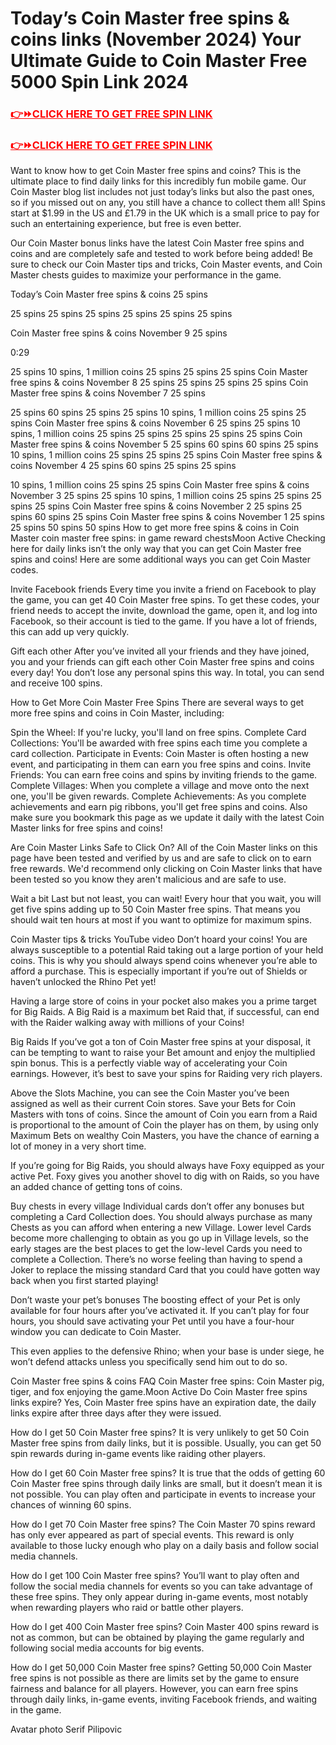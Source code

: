 # Today’s Coin Master free spins & coins links (November 2024) Your Ultimate Guide to Coin Master Free 5000 Spin Link 2024

<h3><span style="color: #ff0000;"><a href="" style="color: #ff0000;">👉⏩CLICK HERE TO GET FREE SPIN LINK</a></span></h3>
<h3><span style="color: #ff0000;"><a href="" style="color: #ff0000;">👉⏩CLICK HERE TO GET FREE SPIN LINK</a></span></h3>

Want to know how to get Coin Master free spins and coins? This is the ultimate place to find daily links for this incredibly fun mobile game. Our Coin Master blog list includes not just today’s links but also the past ones, so if you missed out on any, you still have a chance to collect them all! Spins start at $1.99 in the US and £1.79 in the UK which is a small price to pay for such an entertaining experience, but free is even better.



Our Coin Master bonus links have the latest Coin Master free spins and coins and are completely safe and tested to work before being added! Be sure to check our Coin Master tips and tricks, Coin Master events, and Coin Master chests guides to maximize your performance in the game.


Today’s Coin Master free spins & coins
25 spins


25 spins
25 spins
25 spins
25 spins
25 spins
25 spins

Coin Master free spins & coins November 9
25 spins



0:29


25 spins
10 spins, 1 million coins
25 spins
25 spins
25 spins
Coin Master free spins & coins November 8
25 spins
25 spins
25 spins
25 spins
Coin Master free spins & coins November 7
25 spins


25 spins
60 spins
25 spins
25 spins
10 spins, 1 million coins
25 spins
25 spins
Coin Master free spins & coins November 6
25 spins
25 spins
10 spins, 1 million coins
25 spins
25 spins
25 spins
25 spins
25 spins
Coin Master free spins & coins November 5
25 spins
60 spins
60 spins
25 spins
10 spins, 1 million coins
25 spins
25 spins
25 spins
Coin Master free spins & coins November 4
25 spins
60 spins
25 spins
25 spins


10 spins, 1 million coins
25 spins
25 spins
Coin Master free spins & coins November 3
25 spins
25 spins
10 spins, 1 million coins
25 spins
25 spins
25 spins
25 spins
Coin Master free spins & coins November 2
25 spins
25 spins
60 spins
25 spins
Coin Master free spins & coins November 1
25 spins
25 spins
50 spins
50 spins
How to get more free spins & coins in Coin Master
coin master free spins: in game reward chestsMoon Active
Checking here for daily links isn’t the only way that you can get Coin Master free spins and coins! Here are some additional ways you can get Coin Master codes.

Invite Facebook friends
Every time you invite a friend on Facebook to play the game, you can get 40 Coin Master free spins. To get these codes, your friend needs to accept the invite, download the game, open it, and log into Facebook, so their account is tied to the game. If you have a lot of friends, this can add up very quickly.

Gift each other
After you’ve invited all your friends and they have joined, you and your friends can gift each other Coin Master free spins and coins every day! You don’t lose any personal spins this way. In total, you can send and receive 100 spins.

How to Get More Coin Master Free Spins
There are several ways to get more free spins and coins in Coin Master, including:

Spin the Wheel: If you're lucky, you'll land on free spins.
Complete Card Collections: You'll be awarded with free spins each time you complete a card collection.
Participate in Events: Coin Master is often hosting a new event, and participating in them can earn you free spins and coins.
Invite Friends: You can earn free coins and spins by inviting friends to the game.
Complete Villages: When you complete a village and move onto the next one, you'll be given rewards.
Complete Achievements: As you complete achievements and earn pig ribbons, you'll get free spins and coins.
Also make sure you bookmark this page as we update it daily with the latest Coin Master links for free spins and coins!

Are Coin Master Links Safe to Click On?
All of the Coin Master links on this page have been tested and verified by us and are safe to click on to earn free rewards. We'd recommend only clicking on Coin Master links that have been tested so you know they aren't malicious and are safe to use.



Wait a bit
Last but not least, you can wait! Every hour that you wait, you will get five spins adding up to 50 Coin Master free spins. That means you should wait ten hours at most if you want to optimize for maximum spins.

Coin Master tips & tricks
YouTube video
Don’t hoard your coins!
You are always susceptible to a potential Raid taking out a large portion of your held coins. This is why you should always spend coins whenever you’re able to afford a purchase. This is especially important if you’re out of Shields or haven’t unlocked the Rhino Pet yet!

Having a large store of coins in your pocket also makes you a prime target for Big Raids. A Big Raid is a maximum bet Raid that, if successful, can end with the Raider walking away with millions of your Coins!

Big Raids
If you’ve got a ton of Coin Master free spins at your disposal, it can be tempting to want to raise your Bet amount and enjoy the multiplied spin bonus. This is a perfectly viable way of accelerating your Coin earnings. However, it’s best to save your spins for Raiding very rich players.

Above the Slots Machine, you can see the Coin Master you’ve been assigned as well as their current Coin stores. Save your Bets for Coin Masters with tons of coins. Since the amount of Coin you earn from a Raid is proportional to the amount of Coin the player has on them, by using only Maximum Bets on wealthy Coin Masters, you have the chance of earning a lot of money in a very short time.

If you’re going for Big Raids, you should always have Foxy equipped as your active Pet. Foxy gives you another shovel to dig with on Raids, so you have an added chance of getting tons of coins.

Buy chests in every village
Individual cards don’t offer any bonuses but completing a Card Collection does. You should always purchase as many Chests as you can afford when entering a new Village. Lower level Cards become more challenging to obtain as you go up in Village levels, so the early stages are the best places to get the low-level Cards you need to complete a Collection. There’s no worse feeling than having to spend a Joker to replace the missing standard Card that you could have gotten way back when you first started playing!



Don’t waste your pet’s bonuses
The boosting effect of your Pet is only available for four hours after you’ve activated it. If you can’t play for four hours, you should save activating your Pet until you have a four-hour window you can dedicate to Coin Master.

This even applies to the defensive Rhino; when your base is under siege, he won’t defend attacks unless you specifically send him out to do so.

Coin Master free spins & coins FAQ
Coin Master free spins: Coin Master pig, tiger, and fox enjoying the game.Moon Active
Do Coin Master free spins links expire?
Yes, Coin Master free spins have an expiration date, the daily links expire after three days after they were issued.

How do I get 50 Coin Master free spins?
It is very unlikely to get 50 Coin Master free spins from daily links, but it is possible. Usually, you can get 50 spin rewards during in-game events like raiding other players.


How do I get 60 Coin Master free spins?
It is true that the odds of getting 60 Coin Master free spins through daily links are small, but it doesn’t mean it is not possible. You can play often and participate in events to increase your chances of winning 60 spins.

How do I get 70 Coin Master free spins?
The Coin Master 70 spins reward has only ever appeared as part of special events. This reward is only available to those lucky enough who play on a daily basis and follow social media channels.

How do I get 100 Coin Master free spins?
You’ll want to play often and follow the social media channels for events so you can take advantage of these free spins. They only appear during in-game events, most notably when rewarding players who raid or battle other players.




How do I get 400 Coin Master free spins?
Coin Master 400 spins reward is not as common, but can be obtained by playing the game regularly and following social media accounts for big events.

How do I get 50,000 Coin Master free spins?
Getting 50,000 Coin Master free spins is not possible as there are limits set by the game to ensure fairness and balance for all players. However, you can earn free spins through daily links, in-game events, inviting Facebook friends, and waiting in the game.

Avatar photo
Serif Pilipovic
